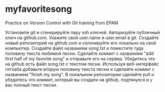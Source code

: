# myfavoritesong
Practice on Version Control with Git training from EPAM

Установите git и сгенерируйте пару ssh ключей. Авторизуйте публичный ключ на github.com.
Укажите свой user.name и user.email в git.
Создайте новый репозиторий на github.com и склонируйте его локально на свой компьютер.
Создайте файл названием song.txt и поместите туда половину текста любимой песни.
Сделайте коммит с названием "add first half of my favorite song" и отправьте его на сервер.
Убедитесь что на github есть файл song.txt с текстом песни.
Используя веб-интерфейс гитхаба добавьте вторую половину текста песни и сделайте коммит с названием "finish my song".
В локальном репозитории сделайте pull и убедитесь что коммит, который вы создали на github, подтянулся и у вас полный текст песни.
